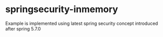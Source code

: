 # springsecurity-inmemory


Example is implemented using latest spring security concept introduced after spring 5.7.0
